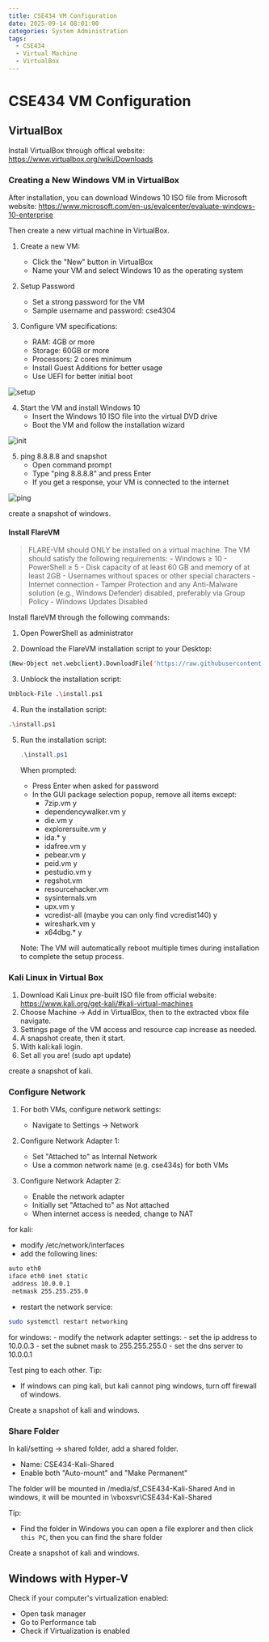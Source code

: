 ```yaml
---
title: CSE434 VM Configuration
date: 2025-09-14 08:01:00
categories: System Administration
tags:
  - CSE434
  - Virtual Machine
  - VirtualBox
---
```


# CSE434 VM Configuration

## VirtualBox

Install VirtualBox through offical website:
https://www.virtualbox.org/wiki/Downloads

### Creating a New Windows VM in VirtualBox
After installation, you can download Windows 10 ISO file from Microsoft website:
https://www.microsoft.com/en-us/evalcenter/evaluate-windows-10-enterprise

Then create a new virtual machine in VirtualBox.

1. Create a new VM:
   - Click the "New" button in VirtualBox
   - Name your VM and select Windows 10 as the operating system

2. Setup Password
   - Set a strong password for the VM
   - Sample username and password: cse4304

3. Configure VM specifications:
   - RAM: 4GB or more
   - Storage: 60GB or more
   - Processors: 2 cores minimum
   - Install Guest Additions for better usage
   - Use UEFI for better initial boot

![setup](.\vm-configuration\virtualbox-win10.png)

4. Start the VM and install Windows 10
   - Insert the Windows 10 ISO file into the virtual DVD drive
   - Boot the VM and follow the installation wizard

![init](.\vm-configuration\win10-initial-1.png)

5. ping 8.8.8.8 and snapshot
   - Open command prompt
   - Type "ping 8.8.8.8" and press Enter
   - If you get a response, your VM is connected to the internet

![ping](.\vm-configuration\win10-ping.png)

create a snapshot of windows.

#### Install FlareVM
> FLARE-VM should ONLY be installed on a virtual machine. The VM should satisfy the following requirements:
    - Windows ≥ 10
    - PowerShell ≥ 5
    - Disk capacity of at least 60 GB and memory of at least 2GB
    - Usernames without spaces or other special characters
    - Internet connection
    - Tamper Protection and any Anti-Malware solution (e.g., Windows Defender) disabled, preferably via Group Policy
    - Windows Updates Disabled

Install flareVM through the following commands:
1. Open PowerShell as administrator

2. Download the FlareVM installation script to your Desktop:
```bash
(New-Object net.webclient).DownloadFile('https://raw.githubusercontent.com/mandiant/flare-vm/main/install.ps1',"$([Environment]::GetFolderPath("Desktop"))\install.ps1")
```

3. Unblock the installation script:
```bash
Unblock-File .\install.ps1
```

4. Run the installation script:
```bash
.\install.ps1
```

5. Run the installation script:
   ```powershell
   .\install.ps1
   ```

   When prompted:
   - Press Enter when asked for password
   - In the GUI package selection popup, remove all items except:
     - 7zip.vm y
     - dependencywalker.vm y
     - die.vm y
     - explorersuite.vm y
     - ida.* y
     - idafree.vm y
     - pebear.vm y
     - peid.vm y
     - pestudio.vm y
     - regshot.vm
     - resourcehacker.vm
     - sysinternals.vm
     - upx.vm y
     - vcredist-all (maybe you can only find vcredist140) y
     - wireshark.vm y
     - x64dbg.* y

   Note: The VM will automatically reboot multiple times during installation to complete the setup process.

### Kali Linux in Virtual Box
1. Download Kali Linux pre-built ISO file from official website:
https://www.kali.org/get-kali/#kali-virtual-machines
2. Choose Machine -> Add in VirtualBox, then to the extracted vbox file navigate.
3. Settings page of the VM access and resource cap increase as needed.
4. A snapshot create, then it start.
5. With kali:kali login.
6. Set all you are! (sudo apt update)

create a snapshot of kali.

### Configure Network
1. For both VMs, configure network settings:
   - Navigate to Settings -> Network

2. Configure Network Adapter 1:
   - Set "Attached to" as Internal Network
   - Use a common network name (e.g. cse434s) for both VMs

3. Configure Network Adapter 2:
   - Enable the network adapter
   - Initially set "Attached to" as Not attached
   - When internet access is needed, change to NAT

for kali:
   - modify /etc/network/interfaces 
   - add the following lines:
   ```bash
   auto eth0
   iface eth0 inet static
    address 10.0.0.1
    netmask 255.255.255.0
   ```
   - restart the network service:
   ```bash
sudo systemctl restart networking
   ```

for windows:
    - modify the network adapter settings:
    - set the ip address to 10.0.0.3
    - set the subnet mask to 255.255.255.0
    - set the dns server to 10.0.0.1

Test ping to each other.
Tip:
- If windows can ping kali, but kali cannot ping windows, turn off firewall of windows.

Create a snapshot of kali and windows.

### Share Folder
In kali/setting -> shared folder, add a shared folder.
- Name: CSE434-Kali-Shared
- Enable both "Auto-mount" and "Make Permanent"

The folder will be mounted in /media/sf_CSE434-Kali-Shared
And in windows, it will be mounted in \\vboxsvr\CSE434-Kali-Shared

Tip:
- Find the folder in Windows you can open a file explorer and then click `this PC`, then you can find the share folder

Create a snapshot of kali and windows.


## Windows with Hyper-V
Check if your computer's virtualization enabled:
- Open task manager
- Go to Performance tab
- Check if Virtualization is enabled



